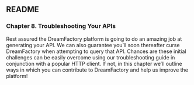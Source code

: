 ## README

### Chapter 8. Troubleshooting Your APIs

Rest assured the DreamFactory platform is going to do an amazing job at generating your API. We can also guarantee you’ll soon thereafter curse DreamFactory when attempting to query that API. Chances are these initial challenges can be easily overcome using our troubleshooting guide in conjunction with a popular HTTP client. If not, in this chapter we’ll outline ways in which you can contribute to DreamFactory and help us improve the platform!